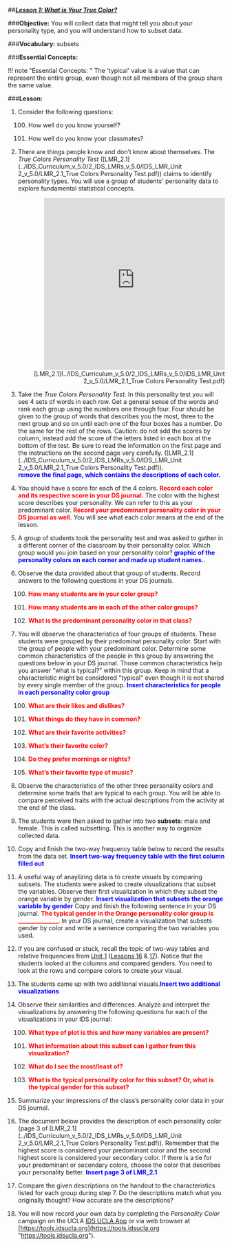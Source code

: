 ##***<u>Lesson 1: What is Your True Color?</u>***

###**Objective:**
You will collect data that might tell you about your personality type, and you will understand how to subset data.

###**Vocabulary:**
subsets

###**Essential Concepts:**

!!! note "Essential Concepts: "
    The 'typical' value is a value that can represent the
    entire group, even though not all members of the group share the same value.

###**Lesson:**
1. Consider the following questions:

    100. How well do you know yourself?

    100. How well do you know your classmates?

2. There are things people know and don’t know about themselves. The *True Colors Personality
Test* ([LMR_2.1](../IDS_Curriculum_v_5.0/2_IDS_LMRs_v_5.0/IDS_LMR_Unit 2_v_5.0/LMR_2.1_True Colors Personality Test.pdf)) claims to identify personality types. You will use a group of students' personality data to explore fundamental statistical concepts. 
<div align="right"><iframe src="https://docs.google.com/viewerng/viewer?url=https://curriculum.idsucla.org/IDS_Curriculum_v_5.0_preview/2_IDS_LMRs_v_5.0/IDS_LMR_Unit 2_v_5.0/LMR_2.1_True Colors Personality Test.pdf&embedded=true" style=" width:420px;height:400px;" frameborder="0"></iframe><br>[LMR_2.1](../IDS_Curriculum_v_5.0/2_IDS_LMRs_v_5.0/IDS_LMR_Unit 2_v_5.0/LMR_2.1_True Colors Personality Test.pdf)</div>

3. Take the *True Colors Personality Test*. In this personality test you will see 4 sets of words in each row. Get a general sense of the words and rank each group using the numbers one through four. Four should be given to the group of words that describes you the most, three to the next group and so on until each one of the four boxes has a number. Do the same for the rest of the rows. Caution: do not add the scores by column, instead add the score of the letters listed in each box at the bottom of the test. Be sure to read the information on the first page and the instructions on the second page very carefully. ([LMR_2.1](../IDS_Curriculum_v_5.0/2_IDS_LMRs_v_5.0/IDS_LMR_Unit 2_v_5.0/LMR_2.1_True Colors Personality Test.pdf)).  
<strong style="color: blue;"> remove the final page, which contains the descriptions of each color.</strong>

4. You should have a score for each of the 4 colors. <strong style="color: red;">Record each color and its
respective score in your DS journal.</strong> The color with the highest score describes
your personality. We can refer to this as your predominant color. <strong style="color: red;">Record your
predominant personality color in your DS journal as well.</strong> You will see
what each color means at the end of the lesson.

5. A group of students took the personality test and was asked to gather in a different corner of the classroom by their personality color. Which group would you join based on your personality color?<strong style="color: blue;"> graphic of the personality colors on each corner and made up student names.</strong>.

6. Observe the data provided about that group of students. Record answers to the following questions in your DS journals. 
 
    100. <strong style="color: red;">How many students are in your color group?</strong>

    100. <strong style="color: red;">How many students are in each of the other color groups?</strong>

    100. <strong style="color: red;">What is the predominant personality color in that class?
</strong>

7. You will observe the characteristics of four groups of students. These students were grouped by their predominat personality color. Start with the group of people with your predominant color. Determine some common characteristics of the people in this group by answering the questions below in your DS journal. Those common characteristics help you answer “what is typical?” within this group. Keep in mind that a characteristic might be considered "typical" even though it is not shared by every single member of the group. <strong style="color: blue;"> Insert characteristics for people in each personality color group </strong>

    100. <strong style="color: red;">What are their likes and dislikes?</strong>

    100. <strong style="color: red;">What things do they have in common?</strong>

    100. <strong style="color: red;">What are their favorite activities?</strong>

    100. <strong style="color: red;">What’s their favorite color?</strong>

    100. <strong style="color: red;">Do they prefer mornings or nights?</strong>

    100. <strong style="color: red;">What’s their favorite type of music?</strong>
    
8. Observe the characteristics of the other three personality colors and determine some traits that are typical to each group. You will be able to compare perceived traits with the actual descriptions from the activity at the end of the class.

9. The students were then asked to gather into two **subsets**: male and female. This is called subsetting. This is another way to organize collected data.
  
10. Copy and finish the two-way frequency table below to record the results from the data set.
<strong style="color: blue;">Insert two-way frequency table with the first column filled out </strong>

11. A useful way of anaylizing data is to create visuals by comparing subsets. The students were asked to create visualizations that subset the variables. Observe their first visualization in which they subset the orange variable by gender.
<strong style="color: blue;">Insert visualization that subsets the orange variable by gender</strong> 
Copy and finish the following sentence in your DS journal.
<strong style="color: red;">The typical gender in the Orange personality color group is ______________. </strong>
In your DS journal, create a visualization that subsets gender by color and write a sentence comparing the two variables you used.

12. If you are confused or stuck, recall the topic of two-way tables and relative
frequencies from [Unit 1](../unit1/overview.md) ([Lessons 16](../unit1/lesson16.md) & [17](../unit1/lesson17.md)). Notice that the students looked at the
columns and compared genders. You need to look at the rows and compare colors to create your visual.

13. The students came up with two additional visuals.<strong style="color: blue;">Insert two additional visualizations </strong>

14. Observe their similarities and differences. Analyze and interpret the visualizations by answering the following questions for each of the visualizations in your IDS journal:

    100. <strong style="color: red;">What type of plot is this and how many variables are present? </strong>

    100. <strong style="color: red;">What information about this subset can I gather from this visualization? </strong>

    100. <strong style="color: red;">What do I see the most/least of? </strong>

    100. <strong style="color: red;">What is the typical personality color for this subset? Or, what is the typical gender for this subset? </strong>

15. Summarize your impressions of the class’s personality color data in your DS journal.

16. The document below provides the description of each personality color (page 3 of [LMR_2.1](../IDS_Curriculum_v_5.0/2_IDS_LMRs_v_5.0/IDS_LMR_Unit 2_v_5.0/LMR_2.1_True Colors Personality Test.pdf)). Remember that the highest score is considered your predominant color and the second highest score is considered your secondary color. If there is a tie for your predominant or secondary colors, choose the color that describes your personality better.
<strong style="color: blue;">Insert page 3 of LMR_2.1 </strong>

17. Compare the given descriptions on the handout to the characteristics listed for each group during step 7. Do the descriptions match what you originally thought? How accurate are the descriptions? 

18. You will now record your own data by completing the *Personality Color* campaign on the UCLA
[IDS UCLA App](../download/app.md) or via web browser at [https://tools.idsucla.org](https://tools.idsucla.org "https://tools.idsucla.org").


